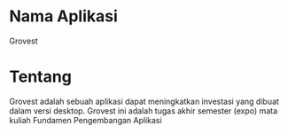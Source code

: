 # Nama Aplikasi
Grovest

# Tentang
Grovest adalah sebuah aplikasi dapat meningkatkan investasi yang dibuat dalam versi desktop. Grovest ini adalah tugas akhir semester (expo) mata kuliah Fundamen Pengembangan Aplikasi
